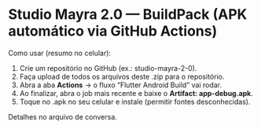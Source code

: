 # Studio Mayra 2.0 — BuildPack (APK automático via GitHub Actions)

Como usar (resumo no celular):
1) Crie um repositório no GitHub (ex.: studio-mayra-2-0).
2) Faça upload de todos os arquivos deste .zip para o repositório.
3) Abra a aba **Actions** → o fluxo “Flutter Android Build” vai rodar.
4) Ao finalizar, abra o job mais recente e baixe o **Artifact: app-debug.apk**.
5) Toque no .apk no seu celular e instale (permitir fontes desconhecidas).

Detalhes no arquivo de conversa.
